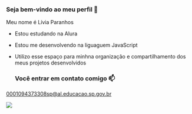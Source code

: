 ### Seja bem-vindo ao meu perfil 🤎

Meu nome é Lívia Paranhos

- Estou estudando na Alura
- Estou me desenvolvendo na liguaguem JavaScript
- Utilizo esse espaço para minhna organização e compartilhamento dos meus projetos desenvolvidos

  ### Você entrar em contato comigo 📫
0001094373308sp@al.educacao.sp.gov.br



![](https://media1.tenor.com/m/L2tHUxMLXXIAAAAC/doja-cat-doja.gif
)
